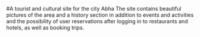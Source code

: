 #A tourist and cultural site for the city  Abha
The site contains beautiful pictures of the area and a history section in addition to events and activities and the possibility of user reservations after logging in to restaurants and hotels, as well as booking trips.
